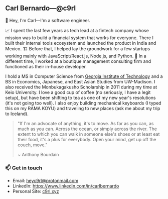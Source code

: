 ## Carl Bernardo—@c9rl 

👋 Hey, I'm Carl—I'm a software engineer.

📈 I spent the last few years as tech lead at a fintech company whose mission was to build a financial system that works for everyone. There I built their internal tools ecosystem and launched the product in India and Mexico. 🏗️ Before that, I helped lay the groundwork for a few startups working mainly with JavaScript/React.js, Node.js, and Python. 🦖 In a different time, I worked at a boutique management consulting firm and functioned as their in-house developer.

I hold a MS in Computer Science from [Georgia Institute of Technology](https://www.gatech.edu/) and a BS in Economics, Japanese, and East Asian Studies from UW-Madison. I also received the Monbukagakusho Scholarship in 2011 during my time at Keio University. I love a good cup of coffee (no seriously, I have a legit setup), but have been shifting to tea as one of my new year's resolutions (it's not going too well). I also enjoy building mechanical keyboards (I typed this on my RAMA KOYU) and traveling to new places (ask me about my trip to Iceland).

> "If I'm an advocate of anything, it's to move. As far as you can, as much as you can. Across the ocean, or simply across the river. The extent to which you can walk in someone else's shoes or at least eat their food, it's a plus for everybody. Open your mind, get up off the couch, move."
> 
> ~ Anthony Bourdain

### 📫 Get in touch

* Email: heyc9rl@protonmail.com
* LinkedIn: https://www.linkedin.com/in/carlbernardo
* Personal Site: [c9rl.xyz](https://www.c9rl.xyz/)
